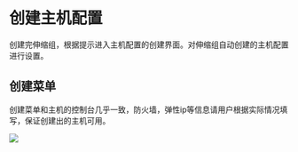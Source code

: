 # 创建主机配置

创建完伸缩组，根据提示进入主机配置的创建界面。对伸缩组自动创建的主机配置进行设置。

## 创建菜单

创建菜单和主机的控制台几乎一致，防火墙，弹性ip等信息请用户根据实际情况填写，保证创建出的主机可用。

![](http://uas-doc.cn-bj.ufileos.com/uas-config001.png)


